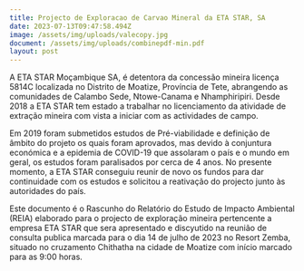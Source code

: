 ```yaml
---
title: Projecto de Exploracao de Carvao Mineral da ETA STAR, SA
date: 2023-07-13T09:47:58.494Z
image: /assets/img/uploads/valecopy.jpg
document: /assets/img/uploads/combinepdf-min.pdf
layout: post
---
```

A ETA STAR Moçambique SA, é detentora da concessão mineira licença 5814C localizada no Distrito de Moatize, Província de Tete, abrangendo as comunidades de Calambo Sede, Ntowe-Canama e Nhamphiripiri. Desde 2018 a ETA STAR tem estado a trabalhar no licenciamento da atividade de extração mineira com vista a iniciar com as actividades de campo.

Em 2019 foram submetidos estudos de Pré-viabilidade e definição de âmbito do projeto os quais foram aprovados, mas devido à conjuntura económica e a epidemia de COVID-19 que assolaram o país e o mundo em geral, os estudos foram paralisados por cerca de 4 anos. No presente momento, a ETA STAR conseguiu reunir de novo os fundos para dar continuidade com os estudos e solicitou a reativação do projecto junto às autoridades do país.

Este documento é o Rascunho do Relatório do Estudo de Impacto Ambiental (REIA) elaborado para o projecto de exploração mineira pertencente a empresa ETA STAR que sera apresentado e discyutido na reunião de consulta publica marcada para o dia 14 de julho de 2023 no Resort Zemba, situado no cruzamento Chithatha na cidade de Moatize com início marcado para as 9:00 horas.